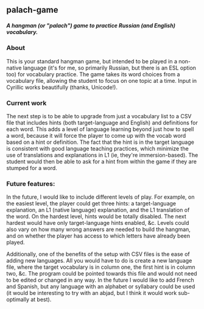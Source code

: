 ## palach-game
##### A hangman \(or "palach"\) game to practice Russian \(and English\) vocabulary. 

### About

This is your standard hangman game, but intended to be played in a non-native language \(it's for me, so primarily Russian, but there is an ESL option too\) for vocabulary practice.  The game takes its word choices from a vocabulary file, allowing the student to focus on one topic at a time.  Input in Cyrillic works beautifully \(thanks, Unicode!\).

### Current work

The next step is to be able to upgrade from just a vocabulary list to a CSV file that includes hints \(both target-language and English\) and definitions for each word.  This adds a level of language learning beyond just how to spell a word, because it will force the player to come up with the vocab word based on a hint or definition.  The fact that the hint is in the target language is consistent with good language teaching practices, which minimize the use of translations and explanations in L1 \(ie, they're immersion-based\).  The student would then be able to ask for a hint from within the game if they are stumped for a word.

### Future features:

In the future, I would like to include different levels of play.  For example, on the easiest level, the player could get three hints: a target-language explanation, an L1 (native language) explanation, and the L1 translation of the word.  On the hardest level, hints would be totally disabled.  The next hardest would have only target-language hints enabled, &c.  Levels could also vary on how many wrong answers are needed to build the hangman, and on whether the player has access to which letters have already been played.

Additionally, one of the benefits of the setup with CSV files is the ease of adding new languages.  All you would have to do is create a new language file, where the target vocabulary is in column one, the first hint is in column two, &c.  The program could be pointed towards this file and would not need to be edited or changed in any way.  In the future I would like to add French and Spanish, but any language with an alphabet or syllabary could be used (it would be interesting to try with an abjad, but I think it would work sub-optimally at best).
